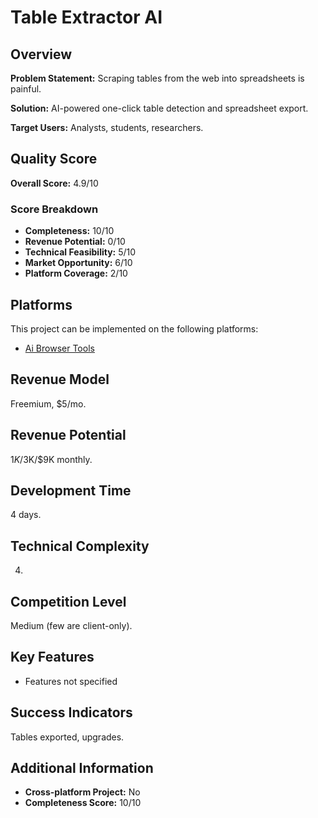 # Table Extractor AI

## Overview
**Problem Statement:** Scraping tables from the web into spreadsheets is painful.

**Solution:** AI-powered one-click table detection and spreadsheet export.

**Target Users:** Analysts, students, researchers.

## Quality Score
**Overall Score:** 4.9/10

### Score Breakdown
- **Completeness:** 10/10
- **Revenue Potential:** 0/10
- **Technical Feasibility:** 5/10
- **Market Opportunity:** 6/10
- **Platform Coverage:** 2/10

## Platforms
This project can be implemented on the following platforms:
- [Ai Browser Tools](./platforms/ai-browser-tools/)

## Revenue Model
Freemium, $5/mo.

## Revenue Potential
$1K/$3K/$9K monthly.

## Development Time
4 days.

## Technical Complexity
4.

## Competition Level
Medium (few are client-only).

## Key Features
- Features not specified

## Success Indicators
Tables exported, upgrades.

## Additional Information
- **Cross-platform Project:** No
- **Completeness Score:** 10/10
